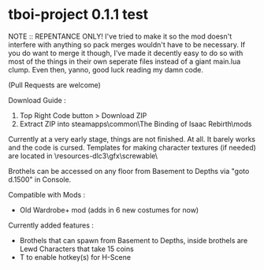 # tboi-project																					 0.1.1 test

NOTE :: REPENTANCE ONLY! I've tried to make it so the mod doesn't interfere with anything so pack merges wouldn't have to be necessary.
If you do want to merge it though, I've made it decently easy to do so with most of the things in their
own seperate files instead of a giant main.lua clump. Even then, yanno, good luck reading my damn code.

(Pull Requests are welcome)

Download Guide :
1) Top Right Code button > Download ZIP
2) Extract ZIP into steamapps\common\The Binding of Isaac Rebirth\mods

Currently at a very early stage, things are not finished. At all. It barely works and the code is cursed.
Templates for making character textures (if needed) are located in \resources-dlc3\gfx\screwable\

Brothels can be accessed on any floor from Basement to Depths via "goto d.1500" in Console.

Compatible with Mods : </br>
* Old Wardrobe+ mod (adds in 6 new costumes for now)</br>
	
Currently added features : </br>
* Brothels that can spawn from Basement to Depths, inside brothels are Lewd Characters that take 15 coins</br>
* T to enable hotkey(s) for H-Scene